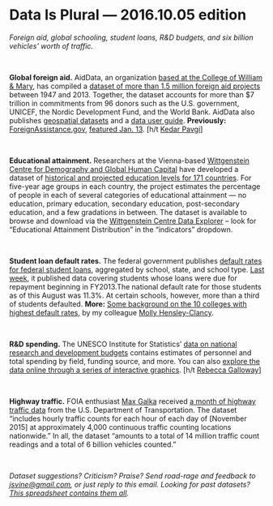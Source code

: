 Data Is Plural — 2016.10.05 edition
===================================

*Foreign aid, global schooling, student loans, R&D budgets, and six billion vehicles’ worth of traffic.*

&nbsp;

**Global foreign aid.** AidData, an organization [based at the College of William & Mary](http://aiddata.org/about-aiddatas-work), has compiled a [dataset of more than 1.5 million foreign aid projects](http://aiddata.org/country-level-research-datasets) between 1947 and 2013. Together, the dataset accounts for more than $7 trillion in commitments from 96 donors such as the U.S. government, UNICEF, the Nordic Development Fund, and the World Bank. AidData also publishes [geospatial datasets](http://aiddata.org/subnational-geospatial-research-datasets) and a [data user guide](http://aiddata.org/data-user-guide). **Previously:** [ForeignAssistance.gov](http://beta.foreignassistance.gov/), [featured Jan. 13](https://tinyletter.com/data-is-plural/letters/data-is-plural-2016-01-13-edition). [h/t [Kedar Pavgi](https://twitter.com/KedarPavgi/status/774595172034371584)]

&nbsp;

**Educational attainment.** Researchers at the Vienna-based [Wittgenstein Centre for Demography and Global Human Capital](http://www.wittgensteincentre.org/en/index.htm) have developed a dataset of [historical and projected education levels for 171 countries](https://www.cambridge.org/core/journals/journal-of-demographic-economics/article/a-harmonized-dataset-on-global-educational-attainment-between-1970-and-2060-an-analytical-window-into-recent-trends-and-future-prospects-in-human-capital-development/D5540E2C23E4CB89AF08ECD9379B38FD). For five-year age groups in each country, the project estimates the percentage of people in each of several categories of educational attainment — no education, primary education, secondary education, post-secondary education, and a few gradations in between. The dataset is available to browse and download via the [Wittgenstein Centre Data Explorer](http://www.oeaw.ac.at/fileadmin/subsites/Institute/VID/dataexplorer/index.html) – look for “Educational Attainment Distribution” in the “indicators” dropdown.

&nbsp;

**Student loan default rates.** The federal government publishes [default rates for federal student loans](https://studentaid.ed.gov/sa/about/data-center/student/default), aggregated by school, state, and school type. [Last week](http://www.ed.gov/news/press-releases/national-student-loan-cohort-default-rate-declines-steadily), it published data covering students whose loans were due for repayment beginning in FY2013.The national default rate for those students as of this August was 11.3%. At certain schools, however, more than a third of students defaulted. **More:** [Some background on the 10 colleges with highest default rates](https://www.buzzfeed.com/mollyhensleyclancy/these-colleges-have-the-worst-student-loan-default-rates), by my colleague [Molly Hensley-Clancy](https://twitter.com/mollyhc).

&nbsp;

**R&D spending.** The UNESCO Institute for Statistics’ [data on national research and development budgets](http://data.uis.unesco.org/Index.aspx?DataSetCode=SCN_DS&lang=en) contains estimates of personnel and total spending by field, funding source, and more. You can also [explore the data online through a series of interactive graphics](http://www.uis.unesco.org/_LAYOUTS/UNESCO/research-and-development-spending/). [h/t [Rebecca Galloway](https://twitter.com/rtgalloway)]

&nbsp;

**Highway traffic.** FOIA enthusiast [Max Galka](https://twitter.com/galka_max) received [a month of highway traffic data](http://metrocosm.com/map-us-traffic/) from the U.S. Department of Transportation. The dataset “includes hourly traffic counts for each hour of each day of [November 2015] at approximately 4,000 continuous traffic counting locations nationwide.” In all, the dataset “amounts to a total of 14 million traffic count readings and a total of 6 billion vehicles counted.”

&nbsp;

*Dataset suggestions? Criticism? Praise? Send road-rage and feedback to <jsvine@gmail.com>, or just reply to this email. Looking for past datasets? [This spreadsheet contains them all](https://docs.google.com/spreadsheets/d/1wZhPLMCHKJvwOkP4juclhjFgqIY8fQFMemwKL2c64vk).*